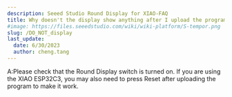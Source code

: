 ```yaml
---
description: Seeed Studio Round Display for XIAO-FAQ
title: Why doesn't the display show anything after I upload the program?
#image: https://files.seeedstudio.com/wiki/wiki-platform/S-tempor.png
slug: /DO_NOT_display
last_update:
  date: 6/30/2023
  author: cheng.tang
---
```

A:Please check that the Round Display switch is turned on. If you are using the XIAO ESP32C3, you may also need to press Reset after uploading the program to make it work.